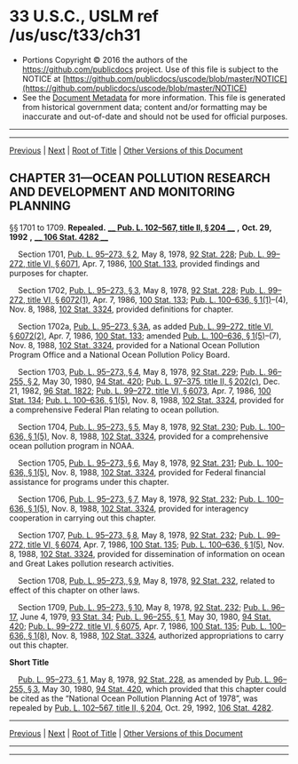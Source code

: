 ---
---

# 33 U.S.C., USLM ref /us/usc/t33/ch31

* Portions Copyright © 2016 the authors of the https://github.com/publicdocs project.
  Use of this file is subject to the NOTICE at [https://github.com/publicdocs/uscode/blob/master/NOTICE](https://github.com/publicdocs/uscode/blob/master/NOTICE)
* See the [Document Metadata](././../../../..//README.md) for more information.
  This file is generated from historical government data; content and/or formatting may be inaccurate and out-of-date and should not be used for official purposes.

----------
----------

[Previous](./../../../..//us/usc/t33/ch30/m__us_usc_t33_s1608.md) | [Next](./../../../..//us/usc/t33/ch32/m__us_usc_t33_ch32.md) | [Root of Title](./../../../../) | [Other Versions of this Document](https://publicdocs.github.io/go/links?ns=uslm&ref=%2Fus%2Fusc%2Ft33%2Fch31)

## CHAPTER 31—OCEAN POLLUTION RESEARCH AND DEVELOPMENT AND MONITORING PLANNING

§§ 1701 to 1709. __Repealed.__  __[__  __Pub. L. 102–567, title II, § 204__  __][/us/pl/102/567/s204]__  __,__  __Oct. 29, 1992__  __,__  __[__  __106 Stat. 4282__  __][/us/stat/106/4282]__ 

    Section 1701, [Pub. L. 95–273, § 2][/us/pl/95/273/s2], May 8, 1978, [92 Stat. 228][/us/stat/92/228]; [Pub. L. 99–272, title VI, § 6071][/us/pl/99/272/s6071], Apr. 7, 1986, [100 Stat. 133][/us/stat/100/133], provided findings and purposes for chapter.

    Section 1702, [Pub. L. 95–273, § 3][/us/pl/95/273/s3], May 8, 1978, [92 Stat. 228][/us/stat/92/228]; [Pub. L. 99–272, title VI, § 6072(1)][/us/pl/99/272/s6072/1], Apr. 7, 1986, [100 Stat. 133][/us/stat/100/133]; [Pub. L. 100–636, § 1(1)][/us/pl/100/636/s1/1]–(4), Nov. 8, 1988, [102 Stat. 3324][/us/stat/102/3324], provided definitions for chapter.

    Section 1702a, [Pub. L. 95–273, § 3A][/us/pl/95/273/s3A], as added [Pub. L. 99–272, title VI, § 6072(2)][/us/pl/99/272/s6072/2], Apr. 7, 1986, [100 Stat. 133][/us/stat/100/133]; amended [Pub. L. 100–636, § 1(5)][/us/pl/100/636/s1/5]–(7), Nov. 8, 1988, [102 Stat. 3324][/us/stat/102/3324], provided for a National Ocean Pollution Program Office and a National Ocean Pollution Policy Board.

    Section 1703, [Pub. L. 95–273, § 4][/us/pl/95/273/s4], May 8, 1978, [92 Stat. 229][/us/stat/92/229]; [Pub. L. 96–255, § 2][/us/pl/96/255/s2], May 30, 1980, [94 Stat. 420][/us/stat/94/420]; [Pub. L. 97–375, title II, § 202(c)][/us/pl/97/375/s202/c], Dec. 21, 1982, [96 Stat. 1822][/us/stat/96/1822]; [Pub. L. 99–272, title VI, § 6073][/us/pl/99/272/s6073], Apr. 7, 1986, [100 Stat. 134][/us/stat/100/134]; [Pub. L. 100–636, § 1(5)][/us/pl/100/636/s1/5], Nov. 8, 1988, [102 Stat. 3324][/us/stat/102/3324], provided for a comprehensive Federal Plan relating to ocean pollution.

    Section 1704, [Pub. L. 95–273, § 5][/us/pl/95/273/s5], May 8, 1978, [92 Stat. 230][/us/stat/92/230]; [Pub. L. 100–636, § 1(5)][/us/pl/100/636/s1/5], Nov. 8, 1988, [102 Stat. 3324][/us/stat/102/3324], provided for a comprehensive ocean pollution program in NOAA.

    Section 1705, [Pub. L. 95–273, § 6][/us/pl/95/273/s6], May 8, 1978, [92 Stat. 231][/us/stat/92/231]; [Pub. L. 100–636, § 1(5)][/us/pl/100/636/s1/5], Nov. 8, 1988, [102 Stat. 3324][/us/stat/102/3324], provided for Federal financial assistance for programs under this chapter.

    Section 1706, [Pub. L. 95–273, § 7][/us/pl/95/273/s7], May 8, 1978, [92 Stat. 232][/us/stat/92/232]; [Pub. L. 100–636, § 1(5)][/us/pl/100/636/s1/5], Nov. 8, 1988, [102 Stat. 3324][/us/stat/102/3324], provided for interagency cooperation in carrying out this chapter.

    Section 1707, [Pub. L. 95–273, § 8][/us/pl/95/273/s8], May 8, 1978, [92 Stat. 232][/us/stat/92/232]; [Pub. L. 99–272, title VI, § 6074][/us/pl/99/272/s6074], Apr. 7, 1986, [100 Stat. 135][/us/stat/100/135]; [Pub. L. 100–636, § 1(5)][/us/pl/100/636/s1/5], Nov. 8, 1988, [102 Stat. 3324][/us/stat/102/3324], provided for dissemination of information on ocean and Great Lakes pollution research activities.

    Section 1708, [Pub. L. 95–273, § 9][/us/pl/95/273/s9], May 8, 1978, [92 Stat. 232][/us/stat/92/232], related to effect of this chapter on other laws.

    Section 1709, [Pub. L. 95–273, § 10][/us/pl/95/273/s10], May 8, 1978, [92 Stat. 232][/us/stat/92/232]; [Pub. L. 96–17][/us/pl/96/17], June 4, 1979, [93 Stat. 34][/us/stat/93/34]; [Pub. L. 96–255, § 1][/us/pl/96/255/s1], May 30, 1980, [94 Stat. 420][/us/stat/94/420]; [Pub. L. 99–272, title VI, § 6075][/us/pl/99/272/s6075], Apr. 7, 1986, [100 Stat. 135][/us/stat/100/135]; [Pub. L. 100–636, § 1(8)][/us/pl/100/636/s1/8], Nov. 8, 1988, [102 Stat. 3324][/us/stat/102/3324], authorized appropriations to carry out this chapter.

 __Short Title__ 

    [Pub. L. 95–273, § 1][/us/pl/95/273/s1], May 8, 1978, [92 Stat. 228][/us/stat/92/228], as amended by [Pub. L. 96–255, § 3][/us/pl/96/255/s3], May 30, 1980, [94 Stat. 420][/us/stat/94/420], which provided that this chapter could be cited as the “National Ocean Pollution Planning Act of 1978”, was repealed by [Pub. L. 102–567, title II, § 204][/us/pl/102/567/s204], Oct. 29, 1992, [106 Stat. 4282][/us/stat/106/4282].

----------

[Previous](./../../../..//us/usc/t33/ch30/m__us_usc_t33_s1608.md) | [Next](./../../../..//us/usc/t33/ch32/m__us_usc_t33_ch32.md) | [Root of Title](./../../../../) | [Other Versions of this Document](https://publicdocs.github.io/go/links?ns=uslm&ref=%2Fus%2Fusc%2Ft33%2Fch31)

----------
----------

[/us/pl/102/567/s204]: https://publicdocs.github.io/go/links?ns=uslm&ref=%2Fus%2Fpl%2F102%2F567%2Fs204
[/us/stat/106/4282]: https://publicdocs.github.io/go/links?ns=uslm&ref=%2Fus%2Fstat%2F106%2F4282
[/us/pl/95/273/s2]: https://publicdocs.github.io/go/links?ns=uslm&ref=%2Fus%2Fpl%2F95%2F273%2Fs2
[/us/stat/92/228]: https://publicdocs.github.io/go/links?ns=uslm&ref=%2Fus%2Fstat%2F92%2F228
[/us/pl/99/272/s6071]: https://publicdocs.github.io/go/links?ns=uslm&ref=%2Fus%2Fpl%2F99%2F272%2Fs6071
[/us/stat/100/133]: https://publicdocs.github.io/go/links?ns=uslm&ref=%2Fus%2Fstat%2F100%2F133
[/us/pl/95/273/s3]: https://publicdocs.github.io/go/links?ns=uslm&ref=%2Fus%2Fpl%2F95%2F273%2Fs3
[/us/stat/92/228]: https://publicdocs.github.io/go/links?ns=uslm&ref=%2Fus%2Fstat%2F92%2F228
[/us/pl/99/272/s6072/1]: https://publicdocs.github.io/go/links?ns=uslm&ref=%2Fus%2Fpl%2F99%2F272%2Fs6072%2F1
[/us/stat/100/133]: https://publicdocs.github.io/go/links?ns=uslm&ref=%2Fus%2Fstat%2F100%2F133
[/us/pl/100/636/s1/1]: https://publicdocs.github.io/go/links?ns=uslm&ref=%2Fus%2Fpl%2F100%2F636%2Fs1%2F1
[/us/stat/102/3324]: https://publicdocs.github.io/go/links?ns=uslm&ref=%2Fus%2Fstat%2F102%2F3324
[/us/pl/95/273/s3A]: https://publicdocs.github.io/go/links?ns=uslm&ref=%2Fus%2Fpl%2F95%2F273%2Fs3A
[/us/pl/99/272/s6072/2]: https://publicdocs.github.io/go/links?ns=uslm&ref=%2Fus%2Fpl%2F99%2F272%2Fs6072%2F2
[/us/stat/100/133]: https://publicdocs.github.io/go/links?ns=uslm&ref=%2Fus%2Fstat%2F100%2F133
[/us/pl/100/636/s1/5]: https://publicdocs.github.io/go/links?ns=uslm&ref=%2Fus%2Fpl%2F100%2F636%2Fs1%2F5
[/us/stat/102/3324]: https://publicdocs.github.io/go/links?ns=uslm&ref=%2Fus%2Fstat%2F102%2F3324
[/us/pl/95/273/s4]: https://publicdocs.github.io/go/links?ns=uslm&ref=%2Fus%2Fpl%2F95%2F273%2Fs4
[/us/stat/92/229]: https://publicdocs.github.io/go/links?ns=uslm&ref=%2Fus%2Fstat%2F92%2F229
[/us/pl/96/255/s2]: https://publicdocs.github.io/go/links?ns=uslm&ref=%2Fus%2Fpl%2F96%2F255%2Fs2
[/us/stat/94/420]: https://publicdocs.github.io/go/links?ns=uslm&ref=%2Fus%2Fstat%2F94%2F420
[/us/pl/97/375/s202/c]: https://publicdocs.github.io/go/links?ns=uslm&ref=%2Fus%2Fpl%2F97%2F375%2Fs202%2Fc
[/us/stat/96/1822]: https://publicdocs.github.io/go/links?ns=uslm&ref=%2Fus%2Fstat%2F96%2F1822
[/us/pl/99/272/s6073]: https://publicdocs.github.io/go/links?ns=uslm&ref=%2Fus%2Fpl%2F99%2F272%2Fs6073
[/us/stat/100/134]: https://publicdocs.github.io/go/links?ns=uslm&ref=%2Fus%2Fstat%2F100%2F134
[/us/pl/100/636/s1/5]: https://publicdocs.github.io/go/links?ns=uslm&ref=%2Fus%2Fpl%2F100%2F636%2Fs1%2F5
[/us/stat/102/3324]: https://publicdocs.github.io/go/links?ns=uslm&ref=%2Fus%2Fstat%2F102%2F3324
[/us/pl/95/273/s5]: https://publicdocs.github.io/go/links?ns=uslm&ref=%2Fus%2Fpl%2F95%2F273%2Fs5
[/us/stat/92/230]: https://publicdocs.github.io/go/links?ns=uslm&ref=%2Fus%2Fstat%2F92%2F230
[/us/pl/100/636/s1/5]: https://publicdocs.github.io/go/links?ns=uslm&ref=%2Fus%2Fpl%2F100%2F636%2Fs1%2F5
[/us/stat/102/3324]: https://publicdocs.github.io/go/links?ns=uslm&ref=%2Fus%2Fstat%2F102%2F3324
[/us/pl/95/273/s6]: https://publicdocs.github.io/go/links?ns=uslm&ref=%2Fus%2Fpl%2F95%2F273%2Fs6
[/us/stat/92/231]: https://publicdocs.github.io/go/links?ns=uslm&ref=%2Fus%2Fstat%2F92%2F231
[/us/pl/100/636/s1/5]: https://publicdocs.github.io/go/links?ns=uslm&ref=%2Fus%2Fpl%2F100%2F636%2Fs1%2F5
[/us/stat/102/3324]: https://publicdocs.github.io/go/links?ns=uslm&ref=%2Fus%2Fstat%2F102%2F3324
[/us/pl/95/273/s7]: https://publicdocs.github.io/go/links?ns=uslm&ref=%2Fus%2Fpl%2F95%2F273%2Fs7
[/us/stat/92/232]: https://publicdocs.github.io/go/links?ns=uslm&ref=%2Fus%2Fstat%2F92%2F232
[/us/pl/100/636/s1/5]: https://publicdocs.github.io/go/links?ns=uslm&ref=%2Fus%2Fpl%2F100%2F636%2Fs1%2F5
[/us/stat/102/3324]: https://publicdocs.github.io/go/links?ns=uslm&ref=%2Fus%2Fstat%2F102%2F3324
[/us/pl/95/273/s8]: https://publicdocs.github.io/go/links?ns=uslm&ref=%2Fus%2Fpl%2F95%2F273%2Fs8
[/us/stat/92/232]: https://publicdocs.github.io/go/links?ns=uslm&ref=%2Fus%2Fstat%2F92%2F232
[/us/pl/99/272/s6074]: https://publicdocs.github.io/go/links?ns=uslm&ref=%2Fus%2Fpl%2F99%2F272%2Fs6074
[/us/stat/100/135]: https://publicdocs.github.io/go/links?ns=uslm&ref=%2Fus%2Fstat%2F100%2F135
[/us/pl/100/636/s1/5]: https://publicdocs.github.io/go/links?ns=uslm&ref=%2Fus%2Fpl%2F100%2F636%2Fs1%2F5
[/us/stat/102/3324]: https://publicdocs.github.io/go/links?ns=uslm&ref=%2Fus%2Fstat%2F102%2F3324
[/us/pl/95/273/s9]: https://publicdocs.github.io/go/links?ns=uslm&ref=%2Fus%2Fpl%2F95%2F273%2Fs9
[/us/stat/92/232]: https://publicdocs.github.io/go/links?ns=uslm&ref=%2Fus%2Fstat%2F92%2F232
[/us/pl/95/273/s10]: https://publicdocs.github.io/go/links?ns=uslm&ref=%2Fus%2Fpl%2F95%2F273%2Fs10
[/us/stat/92/232]: https://publicdocs.github.io/go/links?ns=uslm&ref=%2Fus%2Fstat%2F92%2F232
[/us/pl/96/17]: https://publicdocs.github.io/go/links?ns=uslm&ref=%2Fus%2Fpl%2F96%2F17
[/us/stat/93/34]: https://publicdocs.github.io/go/links?ns=uslm&ref=%2Fus%2Fstat%2F93%2F34
[/us/pl/96/255/s1]: https://publicdocs.github.io/go/links?ns=uslm&ref=%2Fus%2Fpl%2F96%2F255%2Fs1
[/us/stat/94/420]: https://publicdocs.github.io/go/links?ns=uslm&ref=%2Fus%2Fstat%2F94%2F420
[/us/pl/99/272/s6075]: https://publicdocs.github.io/go/links?ns=uslm&ref=%2Fus%2Fpl%2F99%2F272%2Fs6075
[/us/stat/100/135]: https://publicdocs.github.io/go/links?ns=uslm&ref=%2Fus%2Fstat%2F100%2F135
[/us/pl/100/636/s1/8]: https://publicdocs.github.io/go/links?ns=uslm&ref=%2Fus%2Fpl%2F100%2F636%2Fs1%2F8
[/us/stat/102/3324]: https://publicdocs.github.io/go/links?ns=uslm&ref=%2Fus%2Fstat%2F102%2F3324
[/us/pl/95/273/s1]: https://publicdocs.github.io/go/links?ns=uslm&ref=%2Fus%2Fpl%2F95%2F273%2Fs1
[/us/stat/92/228]: https://publicdocs.github.io/go/links?ns=uslm&ref=%2Fus%2Fstat%2F92%2F228
[/us/pl/96/255/s3]: https://publicdocs.github.io/go/links?ns=uslm&ref=%2Fus%2Fpl%2F96%2F255%2Fs3
[/us/stat/94/420]: https://publicdocs.github.io/go/links?ns=uslm&ref=%2Fus%2Fstat%2F94%2F420
[/us/pl/102/567/s204]: https://publicdocs.github.io/go/links?ns=uslm&ref=%2Fus%2Fpl%2F102%2F567%2Fs204
[/us/stat/106/4282]: https://publicdocs.github.io/go/links?ns=uslm&ref=%2Fus%2Fstat%2F106%2F4282


